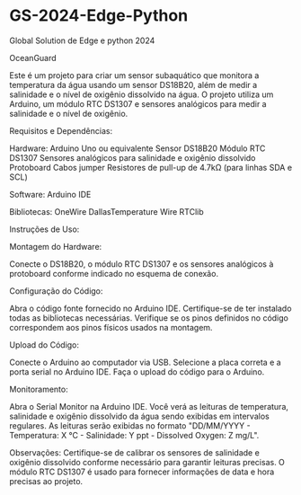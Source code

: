 # GS-2024-Edge-Python
Global Solution de Edge e python 2024 

OceanGuard

Este é um projeto para criar um sensor subaquático que monitora a temperatura da água usando um sensor DS18B20, além de medir a salinidade e o nível de oxigênio dissolvido na água. O projeto utiliza um Arduino, um módulo RTC DS1307 e sensores analógicos para medir a salinidade e o nível de oxigênio.

Requisitos e Dependências:

Hardware:
Arduino Uno ou equivalente
Sensor DS18B20
Módulo RTC DS1307
Sensores analógicos para salinidade e oxigênio dissolvido
Protoboard
Cabos jumper
Resistores de pull-up de 4.7kΩ (para linhas SDA e SCL)

Software:
Arduino IDE

Bibliotecas:
OneWire
DallasTemperature
Wire
RTClib

Instruções de Uso:

Montagem do Hardware:

Conecte o DS18B20, o módulo RTC DS1307 e os sensores analógicos à protoboard conforme indicado no esquema de conexão.

Configuração do Código:

Abra o código fonte fornecido no Arduino IDE.
Certifique-se de ter instalado todas as bibliotecas necessárias.
Verifique se os pinos definidos no código correspondem aos pinos físicos usados na montagem.

Upload do Código:

Conecte o Arduino ao computador via USB.
Selecione a placa correta e a porta serial no Arduino IDE.
Faça o upload do código para o Arduino.

Monitoramento:

Abra o Serial Monitor na Arduino IDE.
Você verá as leituras de temperatura, salinidade e oxigênio dissolvido da água sendo exibidas em intervalos regulares.
As leituras serão exibidas no formato "DD/MM/YYYY - Temperatura: X °C - Salinidade: Y ppt - Dissolved Oxygen: Z mg/L".

Observações:
Certifique-se de calibrar os sensores de salinidade e oxigênio dissolvido conforme necessário para garantir leituras precisas.
O módulo RTC DS1307 é usado para fornecer informações de data e hora precisas ao projeto. 
